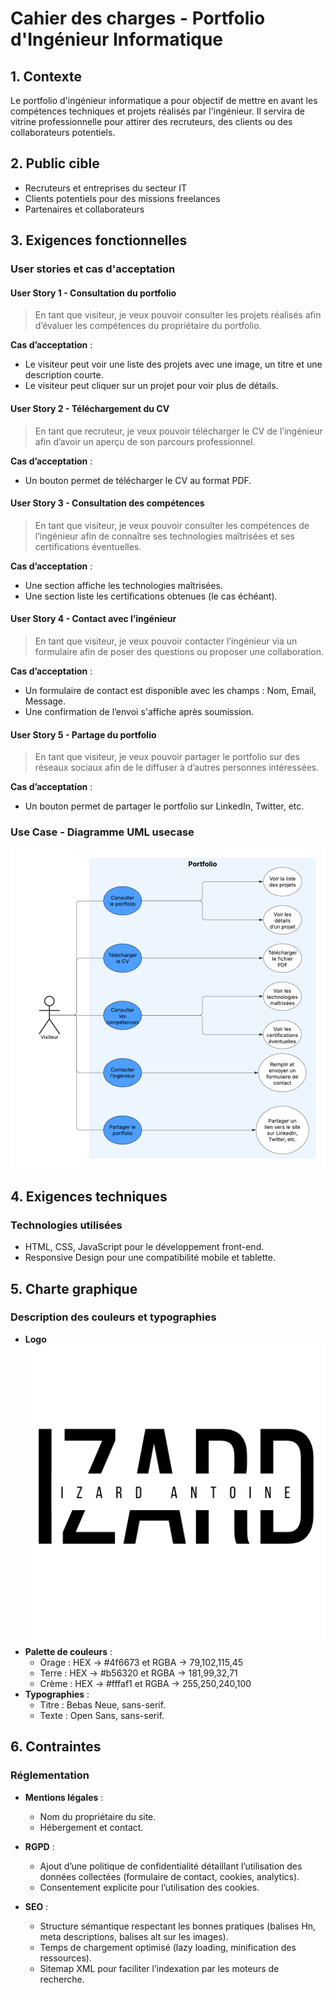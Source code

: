 # Cahier des charges - Portfolio d'Ingénieur Informatique

## 1. Contexte
Le portfolio d'ingénieur informatique a pour objectif de mettre en avant les compétences techniques et projets réalisés par l'ingénieur. Il servira de vitrine professionnelle pour attirer des recruteurs, des clients ou des collaborateurs potentiels.

## 2. Public cible
- Recruteurs et entreprises du secteur IT
- Clients potentiels pour des missions freelances
- Partenaires et collaborateurs

## 3. Exigences fonctionnelles
### User stories et cas d'acceptation

#### **User Story 1** - Consultation du portfolio
> En tant que visiteur, je veux pouvoir consulter les projets réalisés afin d’évaluer les compétences du propriétaire du portfolio.

**Cas d’acceptation** :
- Le visiteur peut voir une liste des projets avec une image, un titre et une description courte.
- Le visiteur peut cliquer sur un projet pour voir plus de détails.

#### **User Story 2** - Téléchargement du CV
> En tant que recruteur, je veux pouvoir télécharger le CV de l’ingénieur afin d’avoir un aperçu de son parcours professionnel.

**Cas d’acceptation** :
- Un bouton permet de télécharger le CV au format PDF.

#### **User Story 3** - Consultation des compétences
> En tant que visiteur, je veux pouvoir consulter les compétences de l’ingénieur afin de connaître ses technologies maîtrisées et ses certifications éventuelles.

**Cas d’acceptation** :
- Une section affiche les technologies maîtrisées.
- Une section liste les certifications obtenues (le cas échéant).

#### **User Story 4** - Contact avec l’ingénieur
> En tant que visiteur, je veux pouvoir contacter l’ingénieur via un formulaire afin de poser des questions ou proposer une collaboration.

**Cas d’acceptation** :
- Un formulaire de contact est disponible avec les champs : Nom, Email, Message.
- Une confirmation de l’envoi s'affiche après soumission.

#### **User Story 5** - Partage du portfolio
> En tant que visiteur, je veux pouvoir partager le portfolio sur des réseaux sociaux afin de le diffuser à d’autres personnes intéressées.

**Cas d’acceptation** :
- Un bouton permet de partager le portfolio sur LinkedIn, Twitter, etc.

### **Use Case** - Diagramme UML usecase
![Diagramme UML usecase](./assets/img/Use_Case_Diagram.png)

## 4. Exigences techniques
### Technologies utilisées
- HTML, CSS, JavaScript pour le développement front-end.
- Responsive Design pour une compatibilité mobile et tablette.

## 5. Charte graphique
### Description des couleurs et typographies
- **Logo**
![Logo](./assets/img/Logo.png)
- **Palette de couleurs** : 
  - Orage : HEX -> #4f6673 et RGBA -> 79,102,115,45
  - Terre : HEX -> #b56320 et RGBA -> 181,99,32,71
  - Crème : HEX -> #fffaf1 et RGBA -> 255,250,240,100
- **Typographies** :
  - Titre : Bebas Neue, sans-serif.
  - Texte : Open Sans, sans-serif.

## 6. Contraintes
### Réglementation
- **Mentions légales** :
  - Nom du propriétaire du site.
  - Hébergement et contact.
  
- **RGPD** :
  - Ajout d’une politique de confidentialité détaillant l’utilisation des données collectées (formulaire de contact, cookies, analytics).
  - Consentement explicite pour l’utilisation des cookies.

- **SEO** :
  - Structure sémantique respectant les bonnes pratiques (balises Hn, meta descriptions, balises alt sur les images).
  - Temps de chargement optimisé (lazy loading, minification des ressources).
  - Sitemap XML pour faciliter l’indexation par les moteurs de recherche.